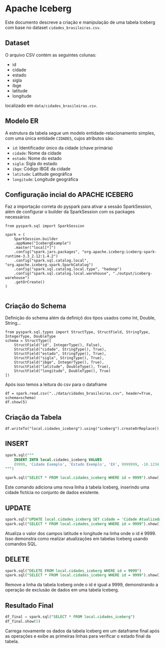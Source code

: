 # Apache Iceberg

Este documento descreve a criação e manipulação de uma tabela Iceberg com base no dataset `cidades_brasileiras.csv`.

## Dataset

O arquivo CSV contém as seguintes colunas:
- id
- cidade
- estado
- sigla
- ibge
- latitude
- longitude

localizado em `data/cidades_brasileiras.csv`.

## Modelo ER

A estrutura da tabela segue um modelo entidade-relacionamento simples, com uma única entidade `CIDADES`, cujos atributos são:

- `id`: Identificador único da cidade (chave primária)
- `cidade`: Nome da cidade
- `estado`: Nome do estado
- `sigla`: Sigla do estado
- `ibge`: Código IBGE da cidade
- `latitude`: Latitude geográfica
- `longitude`: Longitude geográfica

## Configuração incial do APACHE ICEBERG

Faz a importação correta do pyspark para ativar a sessão SparkSession, além de configurar o builder da SparkSession com os packages necessários

```
from pyspark.sql import SparkSession

spark = (
    SparkSession.builder
    .appName("IcebergExample")
    .master("local[*]")
    .config("spark.jars.packages", "org.apache.iceberg:iceberg-spark-runtime-3.3_2.12:1.4.2")
    .config("spark.sql.catalog.local", "org.apache.iceberg.spark.SparkCatalog")
    .config("spark.sql.catalog.local.type", "hadoop")
    .config("spark.sql.catalog.local.warehouse", "./output/iceberg-warehouse")  
    .getOrCreate()
)


```

## Criação do Schema

Definição do schema além da definiçõ dos tipos usados como Int, Double, String...

```
from pyspark.sql.types import StructType, StructField, StringType, IntegerType, DoubleType
schema = StructType([
    StructField("id", IntegerType(), False),
    StructField("cidade", StringType(), True),
    StructField("estado", StringType(), True),
    StructField("sigla", StringType(), True),
    StructField("ibge", IntegerType(), True),
    StructField("latitude", DoubleType(), True),
    StructField("longitude", DoubleType(), True)
])
```

Após isso temos a leitura do csv para o dataframe
```
df = spark.read.csv("../data/cidades_brasileiras.csv", header=True, schema=schema)
df.show(5)
```

## Criação da Tabela

```
df.writeTo("local.cidades_iceberg").using("iceberg").createOrReplace()

```

## INSERT

```sql
spark.sql("""
    INSERT INTO local.cidades_iceberg VALUES
    (9999, 'Cidade Exemplo', 'Estado Exemplo', 'EX', 9999999, -10.1234, -50.5678)
""")

spark.sql("SELECT * FROM local.cidades_iceberg WHERE id = 9999").show()

```

Este comando adiciona uma nova linha à tabela Iceberg, inserindo uma cidade fictícia no conjunto de dados existente.

## UPDATE

```sql
spark.sql("UPDATE local.cidades_iceberg SET cidade = 'Cidade Atualizada' WHERE id = 9999")
spark.sql("SELECT * FROM local.cidades_iceberg WHERE id = 9999").show()
```

Atualiza o valor dos campos latitude e longitude na linha onde o id é 9999. Isso demonstra como realizar atualizações em tabelas Iceberg usando comandos SQL.

## DELETE

```sql
spark.sql("DELETE FROM local.cidades_iceberg WHERE id = 9999")
spark.sql("SELECT * FROM local.cidades_iceberg WHERE id = 9999").show()
```

Remove a linha da tabela Iceberg onde o id é igual a 9999, demonstrando a operação de exclusão de dados em uma tabela Iceberg.

## Resultado Final

```sql
df_final = spark.sql("SELECT * FROM local.cidades_iceberg")
df_final.show(5)
```

Carrega novamente os dados da tabela Iceberg em um dataframe final após as operações e exibe as primeiras linhas para verificar o estado final da tabela.
